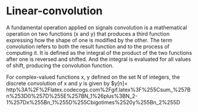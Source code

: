 # Linear-convolution
A fundamental operation applied on signals
convolution is a mathematical operation on two functions (x and y) that produces a third function expressing how the shape of one is modified by the other. The term convolution refers to both the result function and to the process of computing it.
It is defined as the integral of the product of the two functions after one is reversed and shifted. And the integral is evaluated for all values of shift, producing the convolution function.

For complex-valued functions x, y defined on the set N of integers, the discrete convolution of x and y is given by
 $y[n]= http%3A%2F%2Flatex.codecogs.com%2Fgif.latex%3F%255Csum_%257Bn%253D0%257D%255E%257BN_1%26plus%3BN_2-1%257Dx%255Bn_1%255D%255Cbigotimes%2520y%255Bn_2%255D
